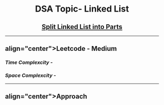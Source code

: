 <h1 align="center">DSA Topic- Linked List</h1>
<h2 align="center"><a href="https://leetcode.com/problems/split-linked-list-in-parts/">Split Linked List into Parts</a></h2>
<hr>
<h2> align="center">Leetcode - Medium</h2>
<h3><em>Time Complexcity - </em><strong></strong></h3>
  <h3><em>Space Complexcity - </em><strong></strong></h3>
  <hr>
<h2> align="center">Approach</h2>
<h4></h4>
